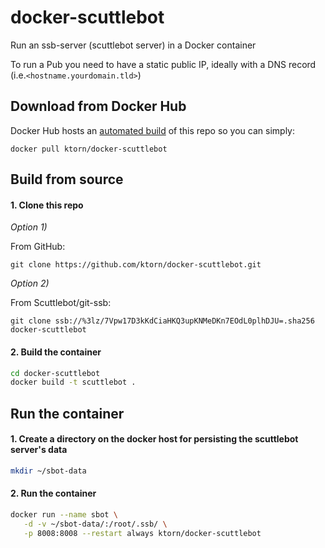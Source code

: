 # docker-scuttlebot
Run an ssb-server (scuttlebot server) in a Docker container

To run a Pub you need to have a static public IP, ideally with a DNS record (i.e.`<hostname.yourdomain.tld>`)


## Download from Docker Hub

Docker Hub hosts an [automated build](https://hub.docker.com/r/ktorn/docker-scuttlebot/) of this repo so you can simply:

```
docker pull ktorn/docker-scuttlebot
```


## Build from source

#### 1. Clone this repo

_Option 1)_

From GitHub:
```
git clone https://github.com/ktorn/docker-scuttlebot.git
```

_Option 2)_

From Scuttlebot/git-ssb:
```
git clone ssb://%3lz/7Vpw17D3kKdCiaHKQ3upKNMeDKn7EOdL0plhDJU=.sha256 docker-scuttlebot
```

#### 2. Build the container

```sh
cd docker-scuttlebot
docker build -t scuttlebot .
```

## Run the container

#### 1. Create a directory on the docker host for persisting the scuttlebot server's data
```sh
mkdir ~/sbot-data
```

#### 2. Run the container
```sh
docker run --name sbot \
   -d -v ~/sbot-data/:/root/.ssb/ \
   -p 8008:8008 --restart always ktorn/docker-scuttlebot
```
